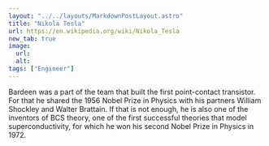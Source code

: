 ```yaml
---
layout: "../../layouts/MarkdownPostLayout.astro"
title: "Nikola Tesla"
url: https://en.wikipedia.org/wiki/Nikola_Tesla
new_tab: true
image:
  url:
  alt:
tags: ["Engineer"]
---
```


Bardeen was a part of the team that built the first point-contact transistor. For that he shared the 1956 Nobel Prize in Physics with his partners William Shockley and Walter Brattain. If that is not enough, he is also one of the inventors of BCS theory, one of the first successful theories that model superconductivity, for which he won his second Nobel Prize in Physics in 1972.
